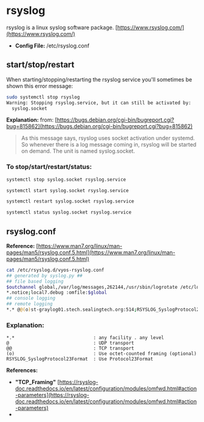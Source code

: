 # rsyslog
rsyslog is a linux syslog software package. [https://www.rsyslog.com/](https://www.rsyslog.com/)

- **Config File:** /etc/rsyslog.conf

## start/stop/restart

When starting/stopping/restarting the rsyslog service you'll sometimes be shown this error message:
```bash
sudo systemctl stop rsyslog
Warning: Stopping rsyslog.service, but it can still be activated by:
  syslog.socket
```

**Explanation:** from: [https://bugs.debian.org/cgi-bin/bugreport.cgi?bug=815862](https://bugs.debian.org/cgi-bin/bugreport.cgi?bug=815862)
>As this message says, rsyslog uses socket activation under systemd.
So whenever there is a log message coming in, rsyslog will be started on
demand. The unit is named syslog.socket.

### To stop/start/restart/status:

```bash
systemctl stop syslog.socket rsyslog.service

systemctl start syslog.socket rsyslog.service

systemctl restart syslog.socket rsyslog.service

systemctl status syslog.socket rsyslog.service
```

## rsyslog.conf

**Reference:** [https://www.man7.org/linux/man-pages/man5/rsyslog.conf.5.html](https://www.man7.org/linux/man-pages/man5/rsyslog.conf.5.html)

```bash
cat /etc/rsyslog.d/vyos-rsyslog.conf
## generated by syslog.py ##
## file based logging
$outchannel global,/var/log/messages,262144,/usr/sbin/logrotate /etc/logrotate.d/vyos-rsyslog
*.notice;local7.debug :omfile:$global
## console logging
## remote logging
*.* @@(o)st-graylog01.stech.sealingtech.org:514;RSYSLOG_SyslogProtocol23Format
```

### Explanation:

```text
*.*                             : any facility . any level
@                               : UDP transport
@@                              : TCP transport
(o)                             : Use octet-counted framing (optional)
RSYSLOG_SyslogProtocol23Format  : Use Protocol23Format
```

**References:** 

- **"TCP_Framing"** [https://rsyslog-doc.readthedocs.io/en/latest/configuration/modules/omfwd.html#action-parameters](https://rsyslog-doc.readthedocs.io/en/latest/configuration/modules/omfwd.html#action-parameters)
- 
